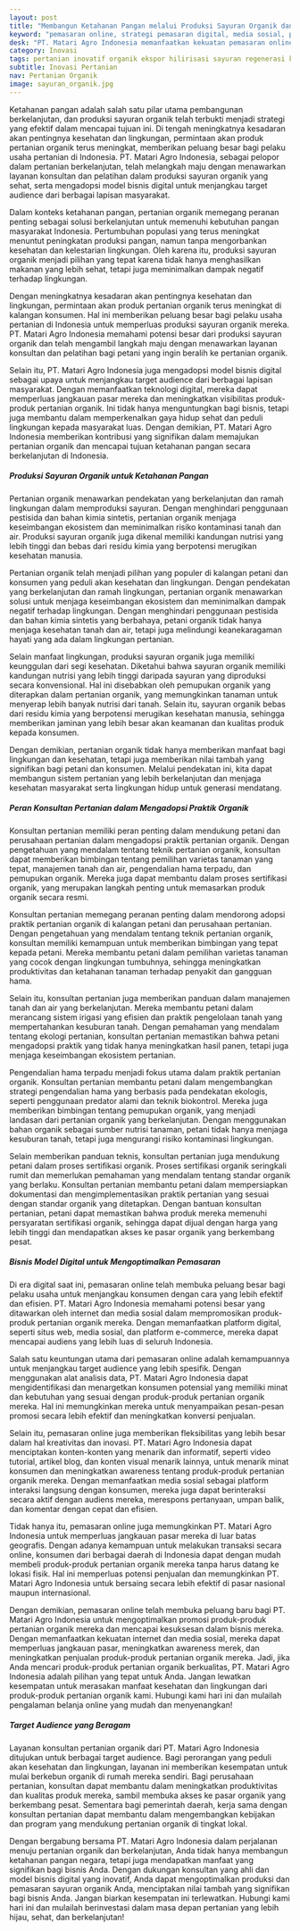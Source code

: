 ```yaml
---
layout: post
title: "Membangun Ketahanan Pangan melalui Produksi Sayuran Organik dan Sehat"
keyword: "pemasaran online, strategi pemasaran digital, media sosial, pertanian organik, produk pertanian, target audience, transaksi online, awareness merek, matari agro Indonesia"
desk: "PT. Matari Agro Indonesia memanfaatkan kekuatan pemasaran online dan media sosial untuk mempromosikan produk-produk pertanian organik mereka kepada target audience di seluruh Indonesia"
category: Inovasi
tags: pertanian inovatif organik ekspor hilirisasi sayuran regenerasi konsultan ketahanan pangan
subtitle: Inovasi Pertanian
nav: Pertanian Organik
image: sayuran_organik.jpg
---
```


Ketahanan pangan adalah salah satu pilar utama pembangunan berkelanjutan, dan produksi sayuran organik telah terbukti menjadi strategi yang efektif dalam mencapai tujuan ini. Di tengah meningkatnya kesadaran akan pentingnya kesehatan dan lingkungan, permintaan akan produk pertanian organik terus meningkat, memberikan peluang besar bagi pelaku usaha pertanian di Indonesia. PT. Matari Agro Indonesia, sebagai pelopor dalam pertanian berkelanjutan, telah melangkah maju dengan menawarkan layanan konsultan dan pelatihan dalam produksi sayuran organik yang sehat, serta mengadopsi model bisnis digital untuk menjangkau target audience dari berbagai lapisan masyarakat.

Dalam konteks ketahanan pangan, pertanian organik memegang peranan penting sebagai solusi berkelanjutan untuk memenuhi kebutuhan pangan masyarakat Indonesia. Pertumbuhan populasi yang terus meningkat menuntut peningkatan produksi pangan, namun tanpa mengorbankan kesehatan dan kelestarian lingkungan. Oleh karena itu, produksi sayuran organik menjadi pilihan yang tepat karena tidak hanya menghasilkan makanan yang lebih sehat, tetapi juga meminimalkan dampak negatif terhadap lingkungan.

Dengan meningkatnya kesadaran akan pentingnya kesehatan dan lingkungan, permintaan akan produk pertanian organik terus meningkat di kalangan konsumen. Hal ini memberikan peluang besar bagi pelaku usaha pertanian di Indonesia untuk memperluas produksi sayuran organik mereka. PT. Matari Agro Indonesia memahami potensi besar dari produksi sayuran organik dan telah mengambil langkah maju dengan menawarkan layanan konsultan dan pelatihan bagi petani yang ingin beralih ke pertanian organik.

Selain itu, PT. Matari Agro Indonesia juga mengadopsi model bisnis digital sebagai upaya untuk menjangkau target audience dari berbagai lapisan masyarakat. Dengan memanfaatkan teknologi digital, mereka dapat memperluas jangkauan pasar mereka dan meningkatkan visibilitas produk-produk pertanian organik. Ini tidak hanya menguntungkan bagi bisnis, tetapi juga membantu dalam memperkenalkan gaya hidup sehat dan peduli lingkungan kepada masyarakat luas. Dengan demikian, PT. Matari Agro Indonesia memberikan kontribusi yang signifikan dalam memajukan pertanian organik dan mencapai tujuan ketahanan pangan secara berkelanjutan di Indonesia.

##### Produksi Sayuran Organik untuk Ketahanan Pangan
Pertanian organik menawarkan pendekatan yang berkelanjutan dan ramah lingkungan dalam memproduksi sayuran. Dengan menghindari penggunaan pestisida dan bahan kimia sintetis, pertanian organik menjaga keseimbangan ekosistem dan meminimalkan risiko kontaminasi tanah dan air. Produksi sayuran organik juga dikenal memiliki kandungan nutrisi yang lebih tinggi dan bebas dari residu kimia yang berpotensi merugikan kesehatan manusia.

Pertanian organik telah menjadi pilihan yang populer di kalangan petani dan konsumen yang peduli akan kesehatan dan lingkungan. Dengan pendekatan yang berkelanjutan dan ramah lingkungan, pertanian organik menawarkan solusi untuk menjaga keseimbangan ekosistem dan meminimalkan dampak negatif terhadap lingkungan. Dengan menghindari penggunaan pestisida dan bahan kimia sintetis yang berbahaya, petani organik tidak hanya menjaga kesehatan tanah dan air, tetapi juga melindungi keanekaragaman hayati yang ada dalam lingkungan pertanian.

Selain manfaat lingkungan, produksi sayuran organik juga memiliki keunggulan dari segi kesehatan. Diketahui bahwa sayuran organik memiliki kandungan nutrisi yang lebih tinggi daripada sayuran yang diproduksi secara konvensional. Hal ini disebabkan oleh pemupukan organik yang diterapkan dalam pertanian organik, yang memungkinkan tanaman untuk menyerap lebih banyak nutrisi dari tanah. Selain itu, sayuran organik bebas dari residu kimia yang berpotensi merugikan kesehatan manusia, sehingga memberikan jaminan yang lebih besar akan keamanan dan kualitas produk kepada konsumen.

Dengan demikian, pertanian organik tidak hanya memberikan manfaat bagi lingkungan dan kesehatan, tetapi juga memberikan nilai tambah yang signifikan bagi petani dan konsumen. Melalui pendekatan ini, kita dapat membangun sistem pertanian yang lebih berkelanjutan dan menjaga kesehatan masyarakat serta lingkungan hidup untuk generasi mendatang.

##### Peran Konsultan Pertanian dalam Mengadopsi Praktik Organik
Konsultan pertanian memiliki peran penting dalam mendukung petani dan perusahaan pertanian dalam mengadopsi praktik pertanian organik. Dengan pengetahuan yang mendalam tentang teknik pertanian organik, konsultan dapat memberikan bimbingan tentang pemilihan varietas tanaman yang tepat, manajemen tanah dan air, pengendalian hama terpadu, dan pemupukan organik. Mereka juga dapat membantu dalam proses sertifikasi organik, yang merupakan langkah penting untuk memasarkan produk organik secara resmi.

Konsultan pertanian memegang peranan penting dalam mendorong adopsi praktik pertanian organik di kalangan petani dan perusahaan pertanian. Dengan pengetahuan yang mendalam tentang teknik pertanian organik, konsultan memiliki kemampuan untuk memberikan bimbingan yang tepat kepada petani. Mereka membantu petani dalam pemilihan varietas tanaman yang cocok dengan lingkungan tumbuhnya, sehingga meningkatkan produktivitas dan ketahanan tanaman terhadap penyakit dan gangguan hama.

Selain itu, konsultan pertanian juga memberikan panduan dalam manajemen tanah dan air yang berkelanjutan. Mereka membantu petani dalam merancang sistem irigasi yang efisien dan praktik pengelolaan tanah yang mempertahankan kesuburan tanah. Dengan pemahaman yang mendalam tentang ekologi pertanian, konsultan pertanian memastikan bahwa petani mengadopsi praktik yang tidak hanya meningkatkan hasil panen, tetapi juga menjaga keseimbangan ekosistem pertanian.

Pengendalian hama terpadu menjadi fokus utama dalam praktik pertanian organik. Konsultan pertanian membantu petani dalam mengembangkan strategi pengendalian hama yang berbasis pada pendekatan ekologis, seperti penggunaan predator alami dan teknik biokontrol. Mereka juga memberikan bimbingan tentang pemupukan organik, yang menjadi landasan dari pertanian organik yang berkelanjutan. Dengan menggunakan bahan organik sebagai sumber nutrisi tanaman, petani tidak hanya menjaga kesuburan tanah, tetapi juga mengurangi risiko kontaminasi lingkungan.

Selain memberikan panduan teknis, konsultan pertanian juga mendukung petani dalam proses sertifikasi organik. Proses sertifikasi organik seringkali rumit dan memerlukan pemahaman yang mendalam tentang standar organik yang berlaku. Konsultan pertanian membantu petani dalam mempersiapkan dokumentasi dan mengimplementasikan praktik pertanian yang sesuai dengan standar organik yang ditetapkan. Dengan bantuan konsultan pertanian, petani dapat memastikan bahwa produk mereka memenuhi persyaratan sertifikasi organik, sehingga dapat dijual dengan harga yang lebih tinggi dan mendapatkan akses ke pasar organik yang berkembang pesat.

##### Bisnis Model Digital untuk Mengoptimalkan Pemasaran
Di era digital saat ini, pemasaran online telah membuka peluang besar bagi pelaku usaha untuk menjangkau konsumen dengan cara yang lebih efektif dan efisien. PT. Matari Agro Indonesia memahami potensi besar yang ditawarkan oleh internet dan media sosial dalam mempromosikan produk-produk pertanian organik mereka. Dengan memanfaatkan platform digital, seperti situs web, media sosial, dan platform e-commerce, mereka dapat mencapai audiens yang lebih luas di seluruh Indonesia.

Salah satu keuntungan utama dari pemasaran online adalah kemampuannya untuk menjangkau target audience yang lebih spesifik. Dengan menggunakan alat analisis data, PT. Matari Agro Indonesia dapat mengidentifikasi dan menargetkan konsumen potensial yang memiliki minat dan kebutuhan yang sesuai dengan produk-produk pertanian organik mereka. Hal ini memungkinkan mereka untuk menyampaikan pesan-pesan promosi secara lebih efektif dan meningkatkan konversi penjualan.

Selain itu, pemasaran online juga memberikan fleksibilitas yang lebih besar dalam hal kreativitas dan inovasi. PT. Matari Agro Indonesia dapat menciptakan konten-konten yang menarik dan informatif, seperti video tutorial, artikel blog, dan konten visual menarik lainnya, untuk menarik minat konsumen dan meningkatkan awareness tentang produk-produk pertanian organik mereka. Dengan memanfaatkan media sosial sebagai platform interaksi langsung dengan konsumen, mereka juga dapat berinteraksi secara aktif dengan audiens mereka, merespons pertanyaan, umpan balik, dan komentar dengan cepat dan efisien.

Tidak hanya itu, pemasaran online juga memungkinkan PT. Matari Agro Indonesia untuk memperluas jangkauan pasar mereka di luar batas geografis. Dengan adanya kemampuan untuk melakukan transaksi secara online, konsumen dari berbagai daerah di Indonesia dapat dengan mudah membeli produk-produk pertanian organik mereka tanpa harus datang ke lokasi fisik. Hal ini memperluas potensi penjualan dan memungkinkan PT. Matari Agro Indonesia untuk bersaing secara lebih efektif di pasar nasional maupun internasional.

Dengan demikian, pemasaran online telah membuka peluang baru bagi PT. Matari Agro Indonesia untuk mengoptimalkan promosi produk-produk pertanian organik mereka dan mencapai kesuksesan dalam bisnis mereka. Dengan memanfaatkan kekuatan internet dan media sosial, mereka dapat memperluas jangkauan pasar, meningkatkan awareness merek, dan meningkatkan penjualan produk-produk pertanian organik mereka. Jadi, jika Anda mencari produk-produk pertanian organik berkualitas, PT. Matari Agro Indonesia adalah pilihan yang tepat untuk Anda. Jangan lewatkan kesempatan untuk merasakan manfaat kesehatan dan lingkungan dari produk-produk pertanian organik kami. Hubungi kami hari ini dan mulailah pengalaman belanja online yang mudah dan menyenangkan!

##### Target Audience yang Beragam
Layanan konsultan pertanian organik dari PT. Matari Agro Indonesia ditujukan untuk berbagai target audience. Bagi perorangan yang peduli akan kesehatan dan lingkungan, layanan ini memberikan kesempatan untuk mulai berkebun organik di rumah mereka sendiri. Bagi perusahaan pertanian, konsultan dapat membantu dalam meningkatkan produktivitas dan kualitas produk mereka, sambil membuka akses ke pasar organik yang berkembang pesat. Sementara bagi pemerintah daerah, kerja sama dengan konsultan pertanian dapat membantu dalam mengembangkan kebijakan dan program yang mendukung pertanian organik di tingkat lokal.

Dengan bergabung bersama PT. Matari Agro Indonesia dalam perjalanan menuju pertanian organik dan berkelanjutan, Anda tidak hanya membangun ketahanan pangan negara, tetapi juga mendapatkan manfaat yang signifikan bagi bisnis Anda. Dengan dukungan konsultan yang ahli dan model bisnis digital yang inovatif, Anda dapat mengoptimalkan produksi dan pemasaran sayuran organik Anda, menciptakan nilai tambah yang signifikan bagi bisnis Anda. Jangan biarkan kesempatan ini terlewatkan. Hubungi kami hari ini dan mulailah berinvestasi dalam masa depan pertanian yang lebih hijau, sehat, dan berkelanjutan!
